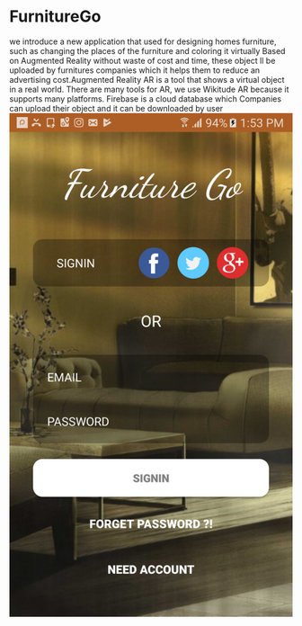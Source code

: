 # FurnitureGo
we introduce a new application that used for designing homes furniture, such as changing the places of the furniture and coloring it virtually Based on Augmented Reality without waste of cost and time, these object ll be uploaded by furnitures companies which it helps them to reduce an advertising cost.Augmented Reality AR is a tool that shows a virtual object in a real world. There are many tools for AR, we use Wikitude AR because it supports many platforms. Firebase is a cloud database which Companies can upload their object and it can be downloaded by user
![Preview](Preview/Screenshot_1.png)
